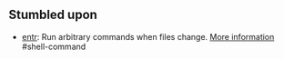 ## Stumbled upon
- [entr](https://command-not-found.com/entr): Run arbitrary commands when files change. [More information](https://manned.org/entr) #shell-command
